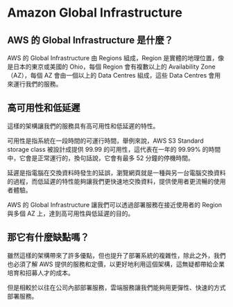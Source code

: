 # Amazon Global Infrastructure

## AWS 的 Global Infrastructure 是什麼？

AWS 的 Global Infrastructure 由 Regions 組成，Region 是實體的地理位置，像是日本的東京或美國的 Ohio，每個 Region 會有複數以上的 Availability Zone（AZ），每個 AZ 會由一個以上的 Data Centres 組成，這些 Data Centres 會用來運行我們的服務。

## 高可用性和低延遲

這樣的架構讓我們的服務具有高可用性和低延遲的特性。

可用性是指系統在一段時間的可運行時間，舉例來說，AWS S3 Standard storage class 被設計成提供 99.99 的可用性，這代表在一年的 99.99% 的時間中，它會是正常運行的，換句話說，它會有最多 52 分鐘的停機時間。

延遲是指電腦在交換資料時發生的延誤，瀏覽網頁就是一種與另一台電腦交換資料的過程，而低延遲的特性能夠讓我們更快速地交換資料，提供使用者更流暢的使用者體驗。

AWS 的 Global Infrastructure 讓我們可以透過部署服務在接近使用者的 Region 與多個 AZ 上，達到高可用性與低延遲的目的。

## 那它有什麼缺點嗎？

雖然這樣的架構帶來了許多優點，但也提升了部署系統的複雜性，除此之外，我們也必須了解 AWS 提供的服務和定價，以更好地利用這個架構，這無疑都帶給企業培育和招募人才的成本。

但是相較於以往在公司內部部署服務，雲端服務讓我們能夠用更彈性、快速的方式部署服務。
